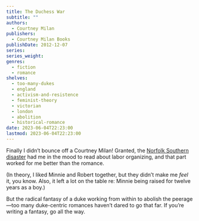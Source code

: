 ```yaml
---
title: The Duchess War
subtitle: ""
authors:
  - Courtney Milan
publishers:
  - Courtney Milan Books
publishDate: 2012-12-07
series: 
series_weight: 
genres:
  - fiction
  - romance
shelves:
  - too-many-dukes
  - england
  - activism-and-resistence
  - feminist-theory
  - victorian
  - london
  - abolition
  - historical-romance
date: 2023-06-04T22:23:00
lastmod: 2023-06-04T22:23:00
---
```

Finally I didn’t bounce off a Courtney Milan! Granted, the [Norfolk Southern disaster](https://perfectunion.us/ohio-railroad-disaster-explained/) had me in the mood to read about labor organizing, and that part worked for me better than the romance. 

(In theory, I liked Minnie and Robert together, but they didn’t make me *feel* it, you know. Also, it left a lot on the table re: Minnie being raised for twelve years as a boy.)

But the radical fantasy of a duke working from within to abolish the peerage—too many duke-centric romances haven’t dared to go that far. If you’re writing a fantasy, go all the way.